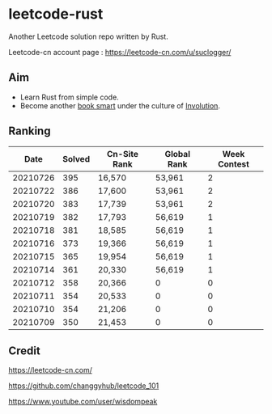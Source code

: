 # leetcode-rust

Another Leetcode solution repo written by Rust.

Leetcode-cn account page :  https://leetcode-cn.com/u/suclogger/


## Aim

* Learn Rust from simple code.
* Become another [book smart](https://zh.wikipedia.org/wiki/%E5%81%9A%E9%A2%98%E5%AE%B6) under the culture of [Involution](https://zh.wikipedia.org/wiki/%E5%86%85%E5%8D%B7%E5%8C%96).


## Ranking

|Date|Solved|Cn-Site Rank|Global Rank|Week Contest|
|----|----|----|----|----|
|20210726|395|16,570|53,961|2|
|20210722|386|17,600|53,961|2|
|20210720|383|17,739|53,961|2|
|20210719|382|17,793|56,619|1|
|20210718|381|18,585|56,619|1|
|20210716|373|19,366|56,619|1|
|20210715|365|19,954|56,619|1|
|20210714|361|20,330|56,619|1|
|20210712|358|20,366|0|0|
|20210711|354|20,533|0|0|
|20210710|354|21,206|0|0|
|20210709|350|21,453|0|0|


## Credit

https://leetcode-cn.com/

https://github.com/changgyhub/leetcode_101

https://www.youtube.com/user/wisdompeak